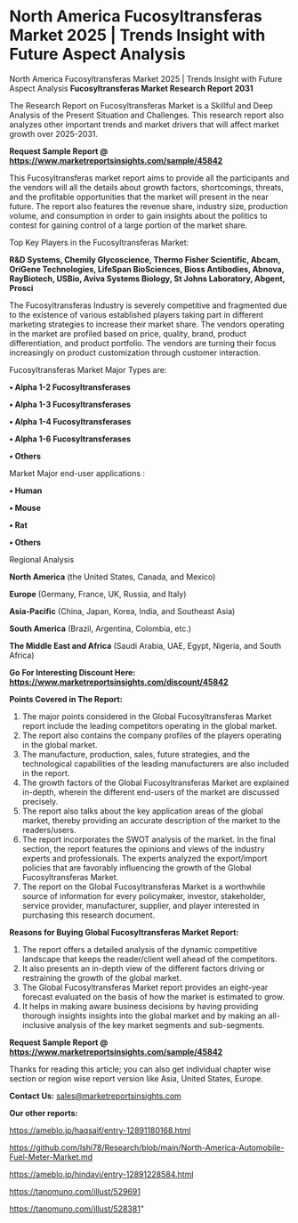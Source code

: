 # North America Fucosyltransferas Market 2025 | Trends Insight with Future Aspect Analysis
North America Fucosyltransferas Market 2025 | Trends Insight with Future Aspect Analysis
<strong>Fucosyltransferas Market Research Report 2031</strong>

The Research Report on Fucosyltransferas Market is a Skillful and Deep Analysis of the Present Situation and Challenges. This research report also analyzes other important trends and market drivers that will affect market growth over 2025-2031.

<strong>Request Sample Report @ <a href=https://www.marketreportsinsights.com/sample/45842>https://www.marketreportsinsights.com/sample/45842</a></strong>

This Fucosyltransferas market report aims to provide all the participants and the vendors will all the details about growth factors, shortcomings, threats, and the profitable opportunities that the market will present in the near future. The report also features the revenue share, industry size, production volume, and consumption in order to gain insights about the politics to contest for gaining control of a large portion of the market share.

Top Key Players in the Fucosyltransferas Market:

<strong>R&D Systems, Chemily Glycoscience, Thermo Fisher Scientific, Abcam, OriGene Technologies, LifeSpan BioSciences, Bioss Antibodies, Abnova, RayBiotech, USBio, Aviva Systems Biology, St Johns Laboratory, Abgent, Prosci</strong>

The Fucosyltransferas Industry is severely competitive and fragmented due to the existence of various established players taking part in different marketing strategies to increase their market share. The vendors operating in the market are profiled based on price, quality, brand, product differentiation, and product portfolio. The vendors are turning their focus increasingly on product customization through customer interaction.

Fucosyltransferas Market Major Types are:

<strong>•  Alpha 1-2 Fucosyltransferases

•  Alpha 1-3 Fucosyltransferases

•  Alpha 1-4 Fucosyltransferases

•  Alpha 1-6 Fucosyltransferases

•  Others</strong>

Market Major end-user applications :

<strong>•  Human

•  Mouse

•  Rat

•  Others</strong>

Regional Analysis

</u><strong><b>North America</b></strong> (the United States, Canada, and Mexico)

<strong><b>Europe </b></strong>(Germany, France, UK, Russia, and Italy)

<strong><b>Asia-Pacific</b></strong> (China, Japan, Korea, India, and Southeast Asia)

<strong><b>South America</b></strong> (Brazil, Argentina, Colombia, etc.)

<strong><b>The Middle East and Africa</b></strong> (Saudi Arabia, UAE, Egypt, Nigeria, and South Africa)

<strong>Go For Interesting Discount Here: <a href=https://www.marketreportsinsights.com/discount/45842>https://www.marketreportsinsights.com/discount/45842</a></strong>

<strong>Points Covered in The Report:</strong>
<ol>
  <li>The major points considered in the Global Fucosyltransferas Market report include the leading competitors operating in the global market.</li>
  <li>The report also contains the company profiles of the players operating in the global market.</li>
  <li>The manufacture, production, sales, future strategies, and the technological capabilities of the leading manufacturers are also included in the report.</li>
  <li>The growth factors of the Global Fucosyltransferas Market are explained in-depth, wherein the different end-users of the market are discussed precisely.</li>
  <li>The report also talks about the key application areas of the global market, thereby providing an accurate description of the market to the readers/users.</li>
  <li>The report incorporates the SWOT analysis of the market. In the final section, the report features the opinions and views of the industry experts and professionals. The experts analyzed the export/import policies that are favorably influencing the growth of the Global Fucosyltransferas Market.</li>
  <li>The report on the Global Fucosyltransferas Market is a worthwhile source of information for every policymaker, investor, stakeholder, service provider, manufacturer, supplier, and player interested in purchasing this research document.</li>
</ol>
<strong>Reasons for Buying Global Fucosyltransferas Market Report:</strong>

<ol>
  <li>The report offers a detailed analysis of the dynamic competitive landscape that keeps the reader/client well ahead of the competitors.</li>
  <li>It also presents an in-depth view of the different factors driving or restraining the growth of the global market.</li>
  <li>The Global Fucosyltransferas Market report provides an eight-year forecast evaluated on the basis of how the market is estimated to grow.</li>
  <li>It helps in making aware business decisions by having providing thorough insights insights into the global market and by making an all-inclusive analysis of the key market segments and sub-segments.</li>
</ol>
<strong>Request Sample Report @ <a href=https://www.marketreportsinsights.com/sample/45842>https://www.marketreportsinsights.com/sample/45842</a></strong>


Thanks for reading this article; you can also get individual chapter wise section or region wise report version like Asia, United States, Europe.

<strong>Contact Us:</strong>
sales@marketreportsinsights.com

<strong>Our other reports:</strong>

<a href=https://ameblo.jp/haqsaif/entry-12891180168.html>https://ameblo.jp/haqsaif/entry-12891180168.html</a>

<a href=https://github.com/Ishi78/Research/blob/main/North-America-Automobile-Fuel-Meter-Market.md>https://github.com/Ishi78/Research/blob/main/North-America-Automobile-Fuel-Meter-Market.md</a>

<a href=https://ameblo.jp/hindavi/entry-12891228584.html>https://ameblo.jp/hindavi/entry-12891228584.html</a>

<a href=https://tanomuno.com/illust/529691>https://tanomuno.com/illust/529691</a>

<a href=https://tanomuno.com/illust/528381>https://tanomuno.com/illust/528381</a>"
